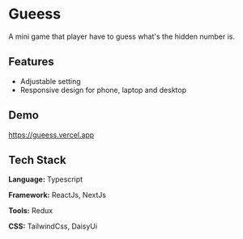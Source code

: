 # Gueess

A mini game that player have to guess what's the hidden number is.

## Features

- Adjustable setting
- Responsive design for phone, laptop and desktop

## Demo

https://gueess.vercel.app

## Tech Stack

**Language:** Typescript

**Framework:** ReactJs, NextJs

**Tools:** Redux

**CSS:** TailwindCss, DaisyUi
